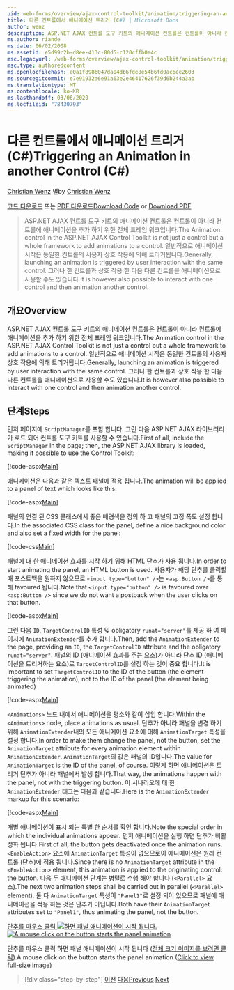 ```yaml
---
uid: web-forms/overview/ajax-control-toolkit/animation/triggering-an-animation-in-another-control-cs
title: 다른 컨트롤에서 애니메이션 트리거 (C#) | Microsoft Docs
author: wenz
description: ASP.NET AJAX 컨트롤 도구 키트의 애니메이션 컨트롤은 컨트롤이 아니라 컨트롤에 애니메이션을 추가 하기 위한 전체 프레임 워크입니다. 일반적으로 시작 하는 중 ...
ms.author: riande
ms.date: 06/02/2008
ms.assetid: e5d99c2b-d8ee-413c-80d5-c120cffb0a4c
msc.legacyurl: /web-forms/overview/ajax-control-toolkit/animation/triggering-an-animation-in-another-control-cs
msc.type: authoredcontent
ms.openlocfilehash: e0a1f8986047da04db6fde8e54b6fd0ac6ee2603
ms.sourcegitcommit: e7e91932a6e91a63e2e46417626f39d6b244a3ab
ms.translationtype: MT
ms.contentlocale: ko-KR
ms.lasthandoff: 03/06/2020
ms.locfileid: "78430793"
---
```

# <a name="triggering-an-animation-in-another-control-c"></a><span data-ttu-id="40501-104">다른 컨트롤에서 애니메이션 트리거(C#)</span><span class="sxs-lookup"><span data-stu-id="40501-104">Triggering an Animation in another Control (C#)</span></span>

<span data-ttu-id="40501-105">[Christian Wenz](https://github.com/wenz) 별</span><span class="sxs-lookup"><span data-stu-id="40501-105">by [Christian Wenz](https://github.com/wenz)</span></span>

<span data-ttu-id="40501-106">[코드 다운로드](https://download.microsoft.com/download/f/9/a/f9a26acd-8df4-4484-8a18-199e4598f411/Animation8.cs.zip) 또는 [PDF 다운로드](https://download.microsoft.com/download/6/7/1/6718d452-ff89-4d3f-a90e-c74ec2d636a3/animation8CS.pdf)</span><span class="sxs-lookup"><span data-stu-id="40501-106">[Download Code](https://download.microsoft.com/download/f/9/a/f9a26acd-8df4-4484-8a18-199e4598f411/Animation8.cs.zip) or [Download PDF](https://download.microsoft.com/download/6/7/1/6718d452-ff89-4d3f-a90e-c74ec2d636a3/animation8CS.pdf)</span></span>

> <span data-ttu-id="40501-107">ASP.NET AJAX 컨트롤 도구 키트의 애니메이션 컨트롤은 컨트롤이 아니라 컨트롤에 애니메이션을 추가 하기 위한 전체 프레임 워크입니다.</span><span class="sxs-lookup"><span data-stu-id="40501-107">The Animation control in the ASP.NET AJAX Control Toolkit is not just a control but a whole framework to add animations to a control.</span></span> <span data-ttu-id="40501-108">일반적으로 애니메이션 시작은 동일한 컨트롤의 사용자 상호 작용에 의해 트리거됩니다.</span><span class="sxs-lookup"><span data-stu-id="40501-108">Generally, launching an animation is triggered by user interaction with the same control.</span></span> <span data-ttu-id="40501-109">그러나 한 컨트롤과 상호 작용 한 다음 다른 컨트롤을 애니메이션으로 사용할 수도 있습니다.</span><span class="sxs-lookup"><span data-stu-id="40501-109">It is however also possible to interact with one control and then animation another control.</span></span>

## <a name="overview"></a><span data-ttu-id="40501-110">개요</span><span class="sxs-lookup"><span data-stu-id="40501-110">Overview</span></span>

<span data-ttu-id="40501-111">ASP.NET AJAX 컨트롤 도구 키트의 애니메이션 컨트롤은 컨트롤이 아니라 컨트롤에 애니메이션을 추가 하기 위한 전체 프레임 워크입니다.</span><span class="sxs-lookup"><span data-stu-id="40501-111">The Animation control in the ASP.NET AJAX Control Toolkit is not just a control but a whole framework to add animations to a control.</span></span> <span data-ttu-id="40501-112">일반적으로 애니메이션 시작은 동일한 컨트롤의 사용자 상호 작용에 의해 트리거됩니다.</span><span class="sxs-lookup"><span data-stu-id="40501-112">Generally, launching an animation is triggered by user interaction with the same control.</span></span> <span data-ttu-id="40501-113">그러나 한 컨트롤과 상호 작용 한 다음 다른 컨트롤을 애니메이션으로 사용할 수도 있습니다.</span><span class="sxs-lookup"><span data-stu-id="40501-113">It is however also possible to interact with one control and then animation another control.</span></span>

## <a name="steps"></a><span data-ttu-id="40501-114">단계</span><span class="sxs-lookup"><span data-stu-id="40501-114">Steps</span></span>

<span data-ttu-id="40501-115">먼저 페이지에 `ScriptManager`를 포함 합니다. 그런 다음 ASP.NET AJAX 라이브러리가 로드 되어 컨트롤 도구 키트를 사용할 수 있습니다.</span><span class="sxs-lookup"><span data-stu-id="40501-115">First of all, include the `ScriptManager` in the page; then, the ASP.NET AJAX library is loaded, making it possible to use the Control Toolkit:</span></span>

[!code-aspx[Main](triggering-an-animation-in-another-control-cs/samples/sample1.aspx)]

<span data-ttu-id="40501-116">애니메이션은 다음과 같은 텍스트 패널에 적용 됩니다.</span><span class="sxs-lookup"><span data-stu-id="40501-116">The animation will be applied to a panel of text which looks like this:</span></span>

[!code-aspx[Main](triggering-an-animation-in-another-control-cs/samples/sample2.aspx)]

<span data-ttu-id="40501-117">패널의 연결 된 CSS 클래스에서 좋은 배경색을 정의 하 고 패널의 고정 폭도 설정 합니다.</span><span class="sxs-lookup"><span data-stu-id="40501-117">In the associated CSS class for the panel, define a nice background color and also set a fixed width for the panel:</span></span>

[!code-css[Main](triggering-an-animation-in-another-control-cs/samples/sample3.css)]

<span data-ttu-id="40501-118">패널에 대 한 애니메이션 효과를 시작 하기 위해 HTML 단추가 사용 됩니다.</span><span class="sxs-lookup"><span data-stu-id="40501-118">In order to start animating the panel, an HTML button is used.</span></span> <span data-ttu-id="40501-119">사용자가 해당 단추를 클릭할 때 포스트백을 원하지 않으므로 `<input type="button" />`는 `<asp:Button />`를 통해 favoured 됩니다.</span><span class="sxs-lookup"><span data-stu-id="40501-119">Note that `<input type="button" />` is favoured over `<asp:Button />` since we do not want a postback when the user clicks on that button.</span></span>

[!code-aspx[Main](triggering-an-animation-in-another-control-cs/samples/sample4.aspx)]

<span data-ttu-id="40501-120">그런 다음 `ID`, `TargetControlID` 특성 및 obligatory `runat="server"`를 제공 하 여 페이지에 `AnimationExtender`를 추가 합니다.</span><span class="sxs-lookup"><span data-stu-id="40501-120">Then, add the `AnimationExtender` to the page, providing an `ID`, the `TargetControlID` attribute and the obligatory `runat="server"`.</span></span> <span data-ttu-id="40501-121">패널의 ID (애니메이션 효과를 주는 요소)가 아니라 단추 ID (애니메이션을 트리거하는 요소)로 `TargetControlID`를 설정 하는 것이 중요 합니다.</span><span class="sxs-lookup"><span data-stu-id="40501-121">It is important to set `TargetControlID` to the ID of the button (the element triggering the animation), not to the ID of the panel (the element being animated)</span></span>

[!code-aspx[Main](triggering-an-animation-in-another-control-cs/samples/sample5.aspx)]

<span data-ttu-id="40501-122">`<Animations>` 노드 내에서 애니메이션을 평소와 같이 삽입 합니다.</span><span class="sxs-lookup"><span data-stu-id="40501-122">Within the `<Animations>` node, place animations as usual.</span></span> <span data-ttu-id="40501-123">단추가 아니라 패널을 변경 하기 위해 `AnimationExtender`내의 모든 애니메이션 요소에 대해 `AnimationTarget` 특성을 설정 합니다.</span><span class="sxs-lookup"><span data-stu-id="40501-123">In order to make them change the panel, not the button, set the `AnimationTarget` attribute for every animation element within `AnimationExtender`.</span></span> <span data-ttu-id="40501-124">`AnimationTarget`의 값은 패널의 ID입니다.</span><span class="sxs-lookup"><span data-stu-id="40501-124">The value for `AnimationTarget` is the ID of the panel, of course.</span></span> <span data-ttu-id="40501-125">이렇게 하면 애니메이션은 트리거 단추가 아니라 패널에서 발생 합니다.</span><span class="sxs-lookup"><span data-stu-id="40501-125">That way, the animations happen with the panel, not with the triggering button.</span></span> <span data-ttu-id="40501-126">이 시나리오에 대 한 `AnimationExtender` 태그는 다음과 같습니다.</span><span class="sxs-lookup"><span data-stu-id="40501-126">Here is the `AnimationExtender` markup for this scenario:</span></span>

[!code-aspx[Main](triggering-an-animation-in-another-control-cs/samples/sample6.aspx)]

<span data-ttu-id="40501-127">개별 애니메이션이 표시 되는 특별 한 순서를 확인 합니다.</span><span class="sxs-lookup"><span data-stu-id="40501-127">Note the special order in which the individual animations appear.</span></span> <span data-ttu-id="40501-128">먼저 애니메이션을 실행 하면 단추가 비활성화 됩니다.</span><span class="sxs-lookup"><span data-stu-id="40501-128">First of all, the button gets deactivated once the animation runs.</span></span> <span data-ttu-id="40501-129">`<EnableAction>` 요소에 `AnimationTarget` 특성이 없으므로이 애니메이션은 원래 컨트롤 (단추)에 적용 됩니다.</span><span class="sxs-lookup"><span data-stu-id="40501-129">Since there is no `AnimationTarget` attribute in the `<EnableAction>` element, this animation is applied to the originating control: the button.</span></span> <span data-ttu-id="40501-130">다음 두 애니메이션 단계는 병렬로 수행 해야 합니다 (`<Parallel>` 요소).</span><span class="sxs-lookup"><span data-stu-id="40501-130">The next two animation steps shall be carried out in parallel (`<Parallel>` element).</span></span> <span data-ttu-id="40501-131">둘 다 `AnimationTarget` 특성이 `"Panel1"`로 설정 되어 있으므로 패널에 애니메이션을 적용 하는 것은 단추가 아닙니다.</span><span class="sxs-lookup"><span data-stu-id="40501-131">Both have their `AnimationTarget` attributes set to `"Panel1"`, thus animating the panel, not the button.</span></span>

<span data-ttu-id="40501-132">[단추를 마우스 클릭 ![하면 패널 애니메이션이 시작 됩니다.](triggering-an-animation-in-another-control-cs/_static/image2.png)](triggering-an-animation-in-another-control-cs/_static/image1.png)</span><span class="sxs-lookup"><span data-stu-id="40501-132">[![A mouse click on the button starts the panel animation](triggering-an-animation-in-another-control-cs/_static/image2.png)](triggering-an-animation-in-another-control-cs/_static/image1.png)</span></span>

<span data-ttu-id="40501-133">단추를 마우스 클릭 하면 패널 애니메이션이 시작 됩니다 ([전체 크기 이미지를 보려면 클릭](triggering-an-animation-in-another-control-cs/_static/image3.png)).</span><span class="sxs-lookup"><span data-stu-id="40501-133">A mouse click on the button starts the panel animation ([Click to view full-size image](triggering-an-animation-in-another-control-cs/_static/image3.png))</span></span>

> [!div class="step-by-step"]
> <span data-ttu-id="40501-134">[이전](disabling-actions-during-animation-cs.md)
> [다음](modifying-animations-from-the-server-side-cs.md)</span><span class="sxs-lookup"><span data-stu-id="40501-134">[Previous](disabling-actions-during-animation-cs.md)
[Next](modifying-animations-from-the-server-side-cs.md)</span></span>
